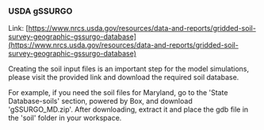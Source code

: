 ### USDA gSSURGO

Link: [https://www.nrcs.usda.gov/resources/data-and-reports/gridded-soil-survey-geographic-gssurgo-database](https://www.nrcs.usda.gov/resources/data-and-reports/gridded-soil-survey-geographic-gssurgo-database)

Creating the soil input files is an important step for the model simulations, please visit the provided link and download the required soil database.

For example, if you need the soil files for Maryland, go to the 'State Database-soils' section, powered by Box, and download 'gSSURGO_MD.zip'. After downloading, extract it and place the gdb file in the 'soil' folder in your workspace.